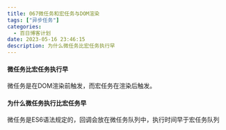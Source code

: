 ```yaml
---
title: 067微任务和宏任务与DOM渲染
tags: ["异步任务"]
categories:
  - 百日博客计划
date: 2023-05-16 23:46:15
description: 为什么微任务比宏任务执行早
---
```


#### 微任务比宏任务执行早

微任务是在DOM渲染前触发，而宏任务在渲染后触发。

#### 为什么微任务执行比宏任务早

微任务是ES6语法规定的，回调会放在微任务队列中，执行时间早于宏任务队列